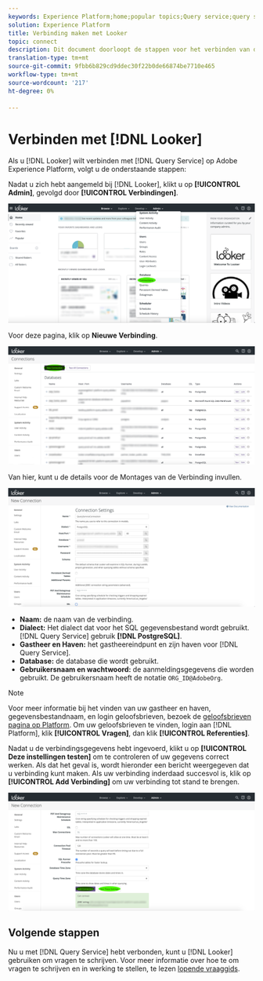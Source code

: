 ```yaml
---
keywords: Experience Platform;home;popular topics;Query service;query service;Looker;looker;connect to query service;
solution: Experience Platform
title: Verbinding maken met Looker
topic: connect
description: Dit document doorloopt de stappen voor het verbinden van de Teller met de Dienst van de Vraag van Adobe Experience Platform.
translation-type: tm+mt
source-git-commit: 9fbb6b829cd9ddec30f22b0de66874be7710e465
workflow-type: tm+mt
source-wordcount: '217'
ht-degree: 0%

---
```



# Verbinden met [!DNL Looker]

Als u [!DNL Looker] wilt verbinden met [!DNL Query Service] op Adobe Experience Platform, volgt u de onderstaande stappen:

Nadat u zich hebt aangemeld bij [!DNL Looker], klikt u op **[!UICONTROL Admin]**, gevolgd door **[!UICONTROL Verbindingen]**.

![](../images/clients/looker/click-admin-connections.png)

Voor deze pagina, klik op **Nieuwe Verbinding**.

![](../images/clients/looker/click-new-connection.png)

Van hier, kunt u de details voor de Montages van de Verbinding invullen.

![](../images/clients/looker/new-connection.png)

- **Naam:** de naam van de verbinding.
- **Dialect:** Het dialect dat voor het SQL gegevensbestand wordt gebruikt. [!DNL Query Service] gebruik  **[!DNL PostgreSQL]**.
- **Gastheer en Haven:** het gastheereindpunt en zijn haven voor  [!DNL Query Service].
- **Database:** de database die wordt gebruikt.
- **Gebruikersnaam en wachtwoord:** de aanmeldingsgegevens die worden gebruikt. De gebruikersnaam heeft de notatie `ORG_ID@AdobeOrg`.

>[!NOTE]
>
>Voor meer informatie bij het vinden van uw gastheer en haven, gegevensbestandnaam, en login geloofsbrieven, bezoek de [geloofsbrieven pagina op Platform](https://platform.adobe.com/query/configuration). Om uw geloofsbrieven te vinden, login aan [!DNL Platform], klik **[!UICONTROL Vragen]**, dan klik **[!UICONTROL Referenties]**.

Nadat u de verbindingsgegevens hebt ingevoerd, klikt u op **[!UICONTROL Deze instellingen testen]** om te controleren of uw gegevens correct werken. Als dat het geval is, wordt hieronder een bericht weergegeven dat u verbinding kunt maken. Als uw verbinding inderdaad succesvol is, klik op **[!UICONTROL Add Verbinding]** om uw verbinding tot stand te brengen.

![](../images/clients/looker/click-test-connection.png)

## Volgende stappen

Nu u met [!DNL Query Service] hebt verbonden, kunt u [!DNL Looker] gebruiken om vragen te schrijven. Voor meer informatie over hoe te om vragen te schrijven en in werking te stellen, te lezen [lopende vraaggids](../best-practices/writing-queries.md).